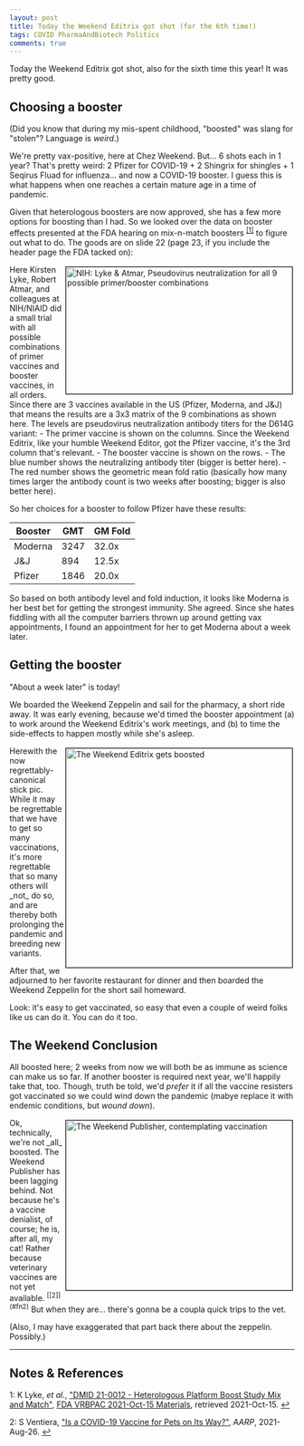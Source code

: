```yaml
---
layout: post
title: Today the Weekend Editrix got shot (for the 6th time!)
tags: COVID PharmaAndBiotech Politics
comments: true
---
```


Today the Weekend Editrix got shot, also for the sixth time this year!  It was pretty
good.  


## Choosing a booster  

(Did you know that during my mis-spent childhood, "boosted" was slang for "stolen"?
Language is _weird_.)  

We're pretty vax-positive, here at Chez Weekend.  But&hellip; 6 shots each in 1 year?
That's pretty weird: 2 Pfizer for COVID-19 + 2 Shingrix for shingles + 1 Seqirus Fluad for
influenza&hellip; and now a COVID-19 booster.  I guess this is what happens when one
reaches a certain mature age in a time of pandemic.  

Given that heterologous boosters are now approved, she has a few more options for boosting
than I had.  So we looked over the data on booster effects presented at the FDA hearing on
mix-n-match boosters <sup id="fn1a">[[1]](#fn1)</sup> to figure out what to do.  The goods
are on slide 22 (page 23, if you include the header page the FDA tacked on):  

<img src="{{ site.baseurl }}/images/2021-10-15-fda-covid-boosters-jnj-mixmatch-nih-2.jpg" width="400" height="224" alt="NIH: Lyke &amp; Atmar, Pseudovirus neutralization for all 9 possible primer/booster combinations" title="NIH: Lyke &amp; Atmar, Pseudovirus neutralization for all 9 possible primer/booster combinations" style="float: right; margin: 3px 3px 3px 3px; border: 1px solid #000000;">
Here Kirsten Lyke, Robert Atmar, and colleagues at NIH/NIAID did a small trial with all
possible combinations of primer vaccines and booster vaccines, in all orders.  Since there
are 3 vaccines available in the US (Pfizer, Moderna, and J&amp;J) that means the results
are a 3x3 matrix of the 9 combinations as shown here.  The levels are pseudovirus
neutralization antibody titers for the D614G variant:  
- The primer vaccine is shown on the columns.  Since the Weekend Editrix, like your humble
  Weekend Editor, got the Pfizer vaccine, it's the 3rd column that's relevant.  
- The booster vaccine is shown on the rows.  
- The blue number shows the neutralizing antibody titer (bigger is better here).  
- The red number shows the geometric mean fold ratio (basically how many times larger the
  antibody count is two weeks after boosting; bigger is also better here).  

So her choices for a booster to follow Pfizer have these results:  

| Booster | GMT  | GM Fold |
|---------|------|---------|
| Moderna | 3247 | 32.0x   |
| J&amp;J |  894 | 12.5x   |
| Pfizer  | 1846 | 20.0x   |

So based on both antibody level and fold induction, it looks like Moderna is her best bet
for getting the strongest immunity.  She agreed.  Since she hates fiddling with all the
computer barriers thrown up around getting vax appointments, I found an appointment for
her to get Moderna about a week later.  


## Getting the booster  

"About a week later" is today!  

We boarded the Weekend Zeppelin and sail for the pharmacy, a short ride away.  It was early
evening, because we'd timed the booster appointment (a) to work around the Weekend
Editrix's work meetings, and (b) to time the side-effects to happen mostly while she's
asleep.  

<img src="{{ site.baseurl }}/images/2021-10-27-weekend-editrix-shot-sixth-time-stick-pic.jpg" width="400" height="387" alt="The Weekend Editrix gets boosted" title="The Weekend Editrix gets boosted" style="float: right; margin: 3px 3px 3px 3px; border: 1px solid #000000;">
Herewith the now regrettably-canonical stick pic.  While it may be regrettable that we
have to get so many vaccinations, it's more regrettable that so many others will _not_ do
so, and are thereby both prolonging the pandemic and breeding new variants.  

After that, we adjourned to her favorite restaurant for dinner and then boarded the
Weekend Zeppelin for the short sail homeward.  

Look: it's easy to get vaccinated, so easy that even a couple of weird folks like us can
do it.  You can do it too.  


## The Weekend Conclusion  

All boosted here; 2 weeks from now we will both be as immune as science can make us so
far.  If another booster is required next year, we'll happily take that, too.  Though,
truth be told, we'd _prefer_ it if all the vaccine resisters got vaccinated so we could
wind down the pandemic (mabye replace it with endemic conditions, but _wound down_).  

<img src="{{ site.baseurl }}/images/2021-10-27-weekend-editrix-shot-sixth-time-weekend-publisher.jpg" width="400" height="300" alt="The Weekend Publisher, contemplating vaccination" title="The Weekend Publisher, contemplating vaccination" style="float: right; margin: 3px 3px 3px 3px; border: 1px solid #000000;">
Ok, technically, we're not _all_ boosted.  The Weekend Publisher has been lagging behind.
Not because he's a vaccine denialist, of course; he is, after all, my cat!  Rather because
veterinary vaccines are not yet available. <sup id="fn2a">[[2]](#fn2)</sup>  But when they 
are&hellip; there's gonna be a coupla quick trips to the vet.

(Also, I may have exaggerated that part back there about the zeppelin.  Possibly.)  

---

## Notes &amp; References  

<!--
<sup id="fn1a">[[1]](#fn1)</sup>

<a id="fn1">1</a>: ***, ["***"](***), *** [↩](#fn1a)  

<img src="{{ site.baseurl }}/images/***" width="400" height="***" alt="***" title="***" style="float: right; margin: 3px 3px 3px 3px; border: 1px solid #000000;">

<iframe width="400" height="224" src="***" allow="accelerometer; encrypted-media; gyroscope; picture-in-picture" allowfullscreen style="float: right; margin: 3px 3px 3px 3px; border: 1px solid #000000;"></iframe>
-->

<a id="fn1">1</a>: K Lyke, _et al._, ["DMID 21-0012 - Heterologous Platform Boost Study Mix and Match"](https://www.fda.gov/media/153128/download), [FDA VRBPAC 2021-Oct-15 Materials](https://www.fda.gov/advisory-committees/advisory-committee-calendar/vaccines-and-related-biological-products-advisory-committee-october-14-15-2021-meeting-announcement), retrieved 2021-Oct-15. [↩](#fn1a)  

<a id="fn2">2</a>: S Ventiera, ["Is a COVID-19 Vaccine for Pets on Its Way?"](https://www.aarp.org/home-family/friends-family/info-2021/pets-and-covid-19-vaccines.html), _AARP_, 2021-Aug-26. [↩](#fn2a)  
